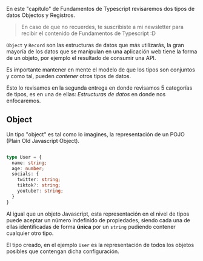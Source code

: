 En este "capítulo" de Fundamentos de Typescript revisaremos dos tipos de datos Objectos y Registros.

> En caso de que no recuerdes, te suscribiste a mi newsletter para recibir el contenido de Fundamentos de Typescript :D 

`Object` y `Record` son las estructuras de datos que más utilizarás, la gran mayoría de los datos que se manipulan en 
una aplicación web tiene la forma de un objeto, por ejemplo el resultado de consumir una API.

Es importante mantener en mente el modelo de que los tipos son conjuntos y como tal, pueden *contener* otros tipos de datos.

Esto lo revisamos en la segunda entrega en donde revisamos 5 categorías de tipos, es en una de ellas: _Estructuras de datos_ en donde nos enfocaremos.

## Object 

Un tipo "object" es tal como lo imagines, la representación de un POJO (Plain Old Javascript Object).

```ts 

type User = {
  name: string;
  age: number;
  socials: {
    twitter: string;
    tiktok?: string;
    youtube?: string;
  }
}

```
Al igual que un objeto Javascript, esta representación en el nivel de tipos puede aceptar un número indefinido de propiedades, 
siendo cada una de ellas identificadas de forma **única** por un `string` pudiendo contener cualquier otro tipo. 

El tipo creado, en el ejemplo `User` es la representación de todos los objetos posibles que contengan dicha configuración.



